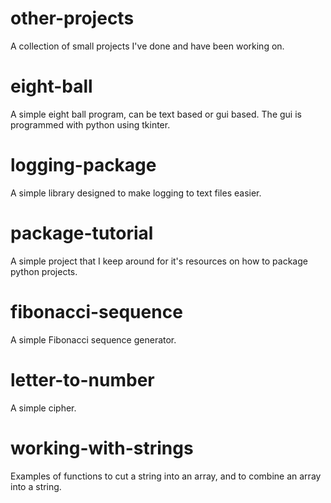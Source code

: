 # other-projects
A collection of small projects I've done and have been working on.

# eight-ball
A simple eight ball program, can be text based or gui based. The gui
is programmed with python using tkinter.

# logging-package
A simple library designed to make logging to text files easier.

# package-tutorial
A simple project that I keep around for it's resources on how to package
python projects.

# fibonacci-sequence
A simple Fibonacci sequence generator.

# letter-to-number
A simple cipher.

# working-with-strings
Examples of functions to cut a string into an array, and to combine an array
into a string.
